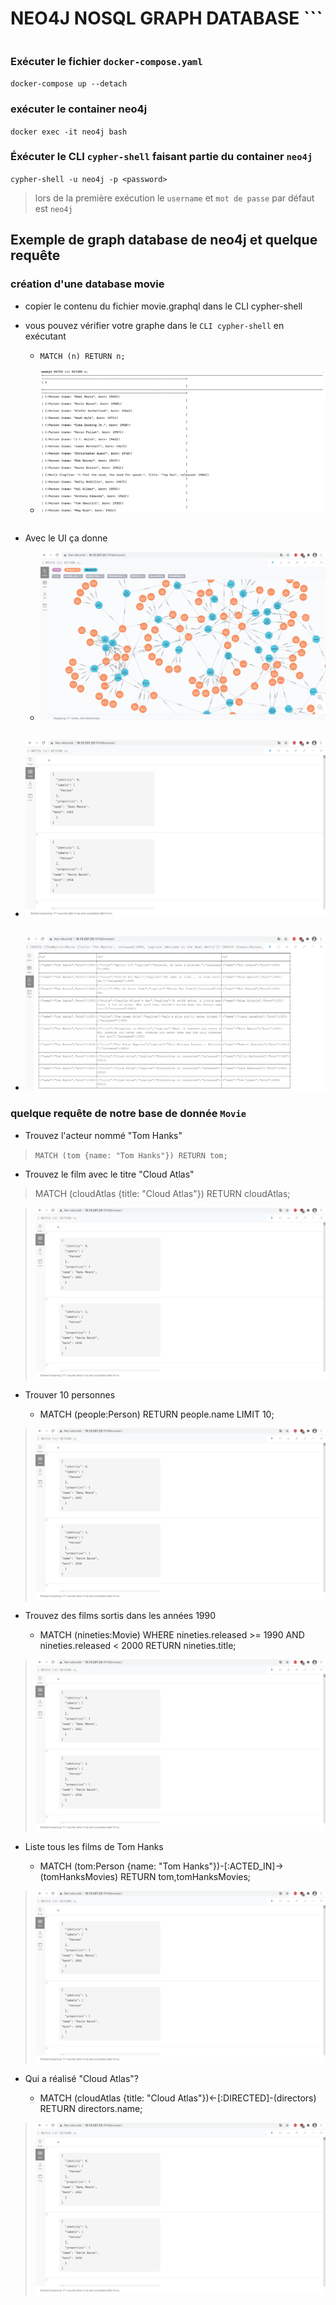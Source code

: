# NEO4J NOSQL GRAPH DATABASE ```
```
```

### Exécuter le fichier `docker-compose.yaml`

`docker-compose up --detach`

### exécuter le container neo4j

`docker exec -it neo4j bash`

### Éxécuter le CLI `cypher-shell` faisant partie du container `neo4j`

`cypher-shell -u neo4j -p <password>`

> lors de la première exécution le `username` et `mot de passe` par défaut est `neo4j `

## Exemple de graph database de neo4j et quelque requête

### création d'une database movie

- copier le contenu du fichier movie.graphql dans le CLI cypher-shell

- vous pouvez vérifier votre graphe dans le `CLI cypher-shell` en exécutant

   - `MATCH (n) RETURN n;`
   
   - ![image](images/movie_cli.png)
   
```
```
- Avec le UI ça donne

   - ![image](images/graph_ui.png)
```
```
   - ![image](images/table_ui.png)
```
```
   - ![image](images/text_ui.png)

### quelque requête de notre base de donnée `Movie` 

- Trouvez l'acteur nommé "Tom Hanks"

> `MATCH (tom {name: "Tom Hanks"}) RETURN tom;`

- Trouvez le film avec le titre "Cloud Atlas"

> MATCH (cloudAtlas {title: "Cloud Atlas"}) RETURN cloudAtlas;
 
> ![image](images/table_ui.png)

- Trouver 10 personnes
 
   - MATCH (people:Person) RETURN people.name LIMIT 10;
 
> ![image](images/table_ui.png)

- Trouvez des films sortis dans les années 1990

   - MATCH (nineties:Movie) WHERE nineties.released >= 1990 AND nineties.released < 2000 RETURN nineties.title;
 
> ![image](images/table_ui.png)

- Liste tous les films de Tom Hanks 
 
   - MATCH (tom:Person {name: "Tom Hanks"})-[:ACTED_IN]->(tomHanksMovies) RETURN tom,tomHanksMovies;
 
> ![image](images/table_ui.png)

- Qui a réalisé "Cloud Atlas"?

   - MATCH (cloudAtlas {title: "Cloud Atlas"})<-[:DIRECTED]-(directors) RETURN directors.name;

> ![image](images/table_ui.png)


